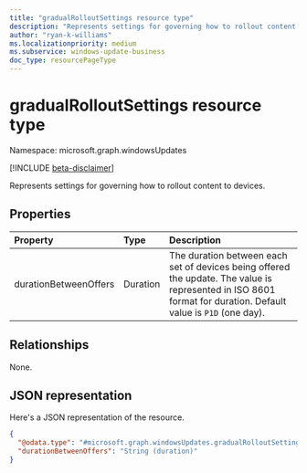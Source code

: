 ```yaml
---
title: "gradualRolloutSettings resource type"
description: "Represents settings for governing how to rollout content to devices."
author: "ryan-k-williams"
ms.localizationpriority: medium
ms.subservice: windows-update-business
doc_type: resourcePageType
---
```


# gradualRolloutSettings resource type

Namespace: microsoft.graph.windowsUpdates

[!INCLUDE [beta-disclaimer](../../includes/beta-disclaimer.md)]

Represents settings for governing how to rollout content to devices.

## Properties
|Property|Type|Description|
|:---|:---|:---|
|durationBetweenOffers|Duration|The duration between each set of devices being offered the update. The value is represented in ISO 8601 format for duration. Default value is `P1D` (one day).|

## Relationships
None.

## JSON representation
Here's a JSON representation of the resource.
<!-- {
  "blockType": "resource",
  "@odata.type": "microsoft.graph.windowsUpdates.gradualRolloutSettings"
}
-->
``` json
{
  "@odata.type": "#microsoft.graph.windowsUpdates.gradualRolloutSettings",
  "durationBetweenOffers": "String (duration)"
}
```
